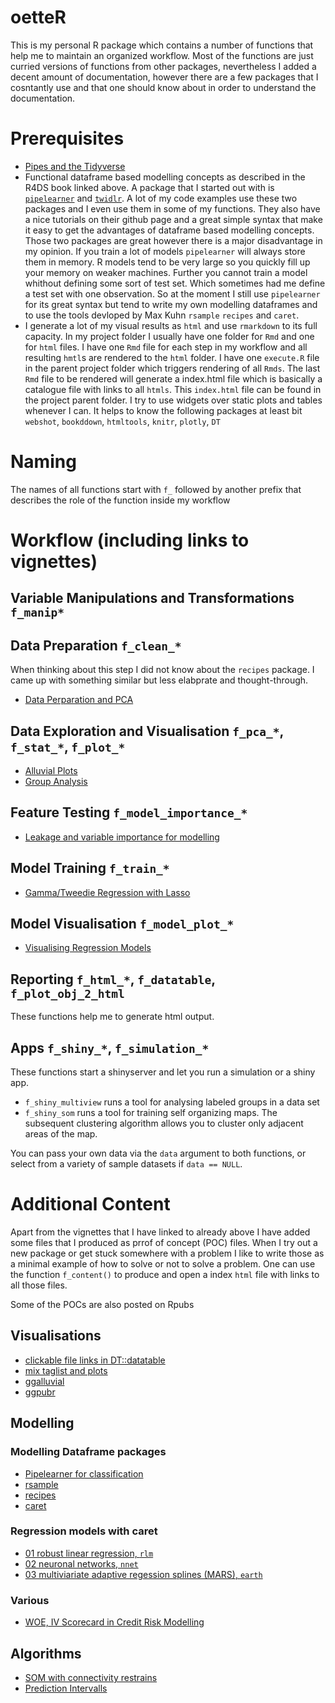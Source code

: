 # oetteR

This is my personal R package which contains a number of functions that help me to maintain an organized workflow. Most of the functions
are just curried versions of functions from other packages, nevertheless I added a decent amount of documentation, however there are
a few packages that I cosntantly use and that one should know about in order to understand the documentation.

# Prerequisites

- [Pipes and the Tidyverse](http://r4ds.had.co.nz/)
- Functional dataframe based modelling concepts as described in the R4DS book linked above. A package that I started out with is 
 [`pipelearner`](https://github.com/drsimonj/pipelearner) and  [`twidlr`](https://github.com/drsimonj/twidlr). A lot of my code 
 examples use these two packages and I even use them in some of my functions. They also have a nice tutorials on their github page and a great simple syntax that make it easy to get the advantages of dataframe based modelling concepts. Those two packages are great however there is a major disadvantage in my opinion.
 If you train a lot of models `pipelearner` will always store them in memory. R models tend to be very large so you quickly fill up 
 your memory on weaker machines. Further you cannot train a model whithout defining some sort of test set. Which sometimes had me define
 a test set with one observation. So at the moment I still use `pipelearner` for its great syntax but tend to write my own modelling
 dataframes and to use the tools devloped by Max Kuhn `rsample` `recipes` and `caret`.
 - I generate a lot of my visual results as `html` and use `rmarkdown` to its full capacity. In my project folder I usually have
 one folder for `Rmd` and one for `html` files. I have one `Rmd` file for each step in my workflow and all resulting `hmtl`s are
 rendered to the `html` folder. I have one `execute.R` file in the parent project folder which triggers rendering of all `Rmds`.
 The last `Rmd` file to be rendered will generate a index.html file which is basically a catalogue file with links to all `htmls`.
 This `index.html` file can be found in the project parent folder. I try to use widgets over static plots and tables whenever I can.
 It helps to know the following packages at least bit `webshot`, `bookddown`, `htmltools`, `knitr`, `plotly`, `DT`

# Naming

The names of all functions start with `f_` followed by another prefix that describes the role of the function inside my workflow

# Workflow (including links to vignettes)

## Variable Manipulations and Transformations `f_manip*`

## Data Preparation `f_clean_*`

When thinking about this step I did not know about the `recipes` package. I came up with something similar but less elabprate and 
thought-through. 

- [Data Perparation and PCA](http://rpubs.com/erblast/365505)

## Data Exploration and Visualisation `f_pca_*`, `f_stat_*`, `f_plot_*`

- [Alluvial Plots](http://rpubs.com/erblast/365703)
- [Group Analysis](http://rpubs.com/erblast/366964)


## Feature Testing `f_model_importance_*`

- [Leakage and variable importance for modelling](http://rpubs.com/erblast/366422)

## Model Training `f_train_*`

- [Gamma/Tweedie Regression with Lasso](http://rpubs.com/erblast/366619)

## Model Visualisation `f_model_plot_*`

- [Visualising Regression Models](http://rpubs.com/erblast/365705)

## Reporting `f_html_*`, `f_datatable`, `f_plot_obj_2_html`

These functions help me to generate html output.

## Apps `f_shiny_*`, `f_simulation_*`

These functions start a shinyserver and let you run a simulation or a shiny app.

- `f_shiny_multiview` runs a tool for analysing labeled groups in a data set  
- `f_shiny_som` runs a tool for training self organizing maps. The subsequent clustering algorithm allows you to cluster only adjacent areas of the map.  

You can pass your own data via the `data` argument to both functions, or select from a variety of sample datasets if `data == NULL`.

# Additional Content

Apart from the vignettes that I have linked to already above I have added some files that I produced as prrof of concept (POC) files.
When I try out a new package or get stuck somewhere with a problem I like to write those as a minimal example of how to solve or not to solve a problem. One can use the function `f_content()` to produce and open a index `html` file with links to all those files.

Some of the POCs are also posted on Rpubs

## Visualisations
- [clickable file links in DT::datatable](http://rpubs.com/erblast/369527)  
- [mix taglist and plots](http://rpubs.com/erblast/369525)  
- [ggalluvial](http://rpubs.com/erblast/369522)  
- [ggpubr](http://rpubs.com/erblast/369520)  

## Modelling

### Modelling Dataframe packages
- [Pipelearner for classification](http://rpubs.com/erblast/369542)  
- [rsample](http://rpubs.com/erblast/370014)
- [recipes](http://rpubs.com/erblast/recipes)
- [caret](http://rpubs.com/erblast/caret)

### Regression models with caret
- [01 robust linear regression, `rlm`](http://rpubs.com/erblast/rlm)
- [02 neuronal networks, `nnet`](http://rpubs.com/erblast/nnet)
- [03 multiviariate adaptive regession splines (MARS), `earth`](http://rpubs.com/erblast/mars)

### Various
- [WOE, IV Scorecard in Credit Risk Modelling](http://rpubs.com/erblast/creditrisk)

## Algorithms
- [SOM with connectivity restrains](http://rpubs.com/erblast/SOM)
- [Prediction Intervalls](http://rpubs.com/erblast/pi)



